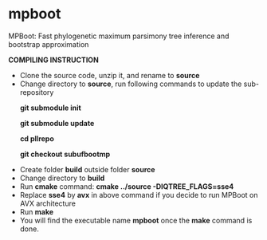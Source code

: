 # mpboot
MPBoot: Fast phylogenetic maximum parsimony tree inference and bootstrap approximation

**COMPILING INSTRUCTION**
* Clone the source code, unzip it, and rename to **source**
* Change directory to **source**, run following commands to update the sub-repository

&nbsp;&nbsp;&nbsp;&nbsp;&nbsp;&nbsp;**git submodule init**

&nbsp;&nbsp;&nbsp;&nbsp;&nbsp;&nbsp;**git submodule update**

&nbsp;&nbsp;&nbsp;&nbsp;&nbsp;&nbsp;**cd pllrepo**

&nbsp;&nbsp;&nbsp;&nbsp;&nbsp;&nbsp;**git checkout subufbootmp**

* Create folder **build** outside folder **source**
* Change directory to **build**
* Run **cmake** command: **cmake ../source -DIQTREE_FLAGS=sse4**
* Replace **sse4** by **avx** in above command if you decide to run MPBoot on AVX architecture
* Run **make**
* You will find the executable name **mpboot** once the **make** command is done.
